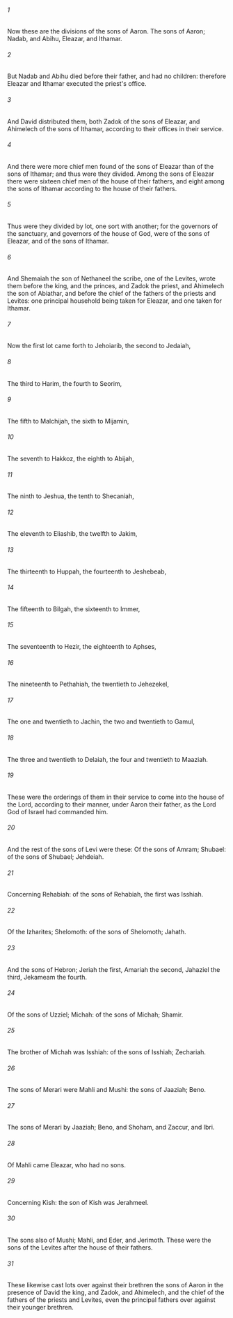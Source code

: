 ###### 1
Now these are the divisions of the sons of Aaron. The sons of Aaron; Nadab, and Abihu, Eleazar, and Ithamar.

###### 2
But Nadab and Abihu died before their father, and had no children: therefore Eleazar and Ithamar executed the priest's office.

###### 3
And David distributed them, both Zadok of the sons of Eleazar, and Ahimelech of the sons of Ithamar, according to their offices in their service.

###### 4
And there were more chief men found of the sons of Eleazar than of the sons of Ithamar; and thus were they divided. Among the sons of Eleazar there were sixteen chief men of the house of their fathers, and eight among the sons of Ithamar according to the house of their fathers.

###### 5
Thus were they divided by lot, one sort with another; for the governors of the sanctuary, and governors of the house of God, were of the sons of Eleazar, and of the sons of Ithamar.

###### 6
And Shemaiah the son of Nethaneel the scribe, one of the Levites, wrote them before the king, and the princes, and Zadok the priest, and Ahimelech the son of Abiathar, and before the chief of the fathers of the priests and Levites: one principal household being taken for Eleazar, and one taken for Ithamar.

###### 7
Now the first lot came forth to Jehoiarib, the second to Jedaiah,

###### 8
The third to Harim, the fourth to Seorim,

###### 9
The fifth to Malchijah, the sixth to Mijamin,

###### 10
The seventh to Hakkoz, the eighth to Abijah,

###### 11
The ninth to Jeshua, the tenth to Shecaniah,

###### 12
The eleventh to Eliashib, the twelfth to Jakim,

###### 13
The thirteenth to Huppah, the fourteenth to Jeshebeab,

###### 14
The fifteenth to Bilgah, the sixteenth to Immer,

###### 15
The seventeenth to Hezir, the eighteenth to Aphses,

###### 16
The nineteenth to Pethahiah, the twentieth to Jehezekel,

###### 17
The one and twentieth to Jachin, the two and twentieth to Gamul,

###### 18
The three and twentieth to Delaiah, the four and twentieth to Maaziah.

###### 19
These were the orderings of them in their service to come into the house of the Lord, according to their manner, under Aaron their father, as the Lord God of Israel had commanded him.

###### 20
And the rest of the sons of Levi were these: Of the sons of Amram; Shubael: of the sons of Shubael; Jehdeiah.

###### 21
Concerning Rehabiah: of the sons of Rehabiah, the first was Isshiah.

###### 22
Of the Izharites; Shelomoth: of the sons of Shelomoth; Jahath.

###### 23
And the sons of Hebron; Jeriah the first, Amariah the second, Jahaziel the third, Jekameam the fourth.

###### 24
Of the sons of Uzziel; Michah: of the sons of Michah; Shamir.

###### 25
The brother of Michah was Isshiah: of the sons of Isshiah; Zechariah.

###### 26
The sons of Merari were Mahli and Mushi: the sons of Jaaziah; Beno.

###### 27
The sons of Merari by Jaaziah; Beno, and Shoham, and Zaccur, and Ibri.

###### 28
Of Mahli came Eleazar, who had no sons.

###### 29
Concerning Kish: the son of Kish was Jerahmeel.

###### 30
The sons also of Mushi; Mahli, and Eder, and Jerimoth. These were the sons of the Levites after the house of their fathers.

###### 31
These likewise cast lots over against their brethren the sons of Aaron in the presence of David the king, and Zadok, and Ahimelech, and the chief of the fathers of the priests and Levites, even the principal fathers over against their younger brethren.

